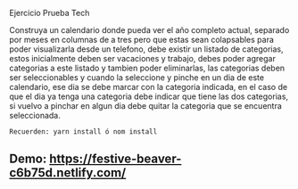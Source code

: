 Ejercicio Prueba Tech


Construya un calendario donde pueda ver el año completo actual, separado por meses en columnas de a tres pero que estas sean colapsables para poder visualizarla desde un telefono, debe existir un listado de categorias, estos inicialmente deben ser vacaciones y trabajo, debes poder agregar categorias a este listado y tambien poder eliminarlas, las categorias deben ser seleccionables y cuando la seleccione y pinche en un dia de este calendario, ese dia se debe marcar con la categoria indicada, en el caso de que el dia ya tenga una categoria debe indicar que tiene las dos categorias, si vuelvo a pinchar en algun dia debe quitar la categoria que se encuentra seleccionada.

```
Recuerden: yarn install ó nom install

```

## Demo: https://festive-beaver-c6b75d.netlify.com/
